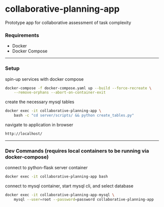 

# collaborative-planning-app

Prototype app for collaborative assessment of task complexity


### Requirements
- Docker
- Docker Compose
<!-- - Python3 -->


<!-- ---


### All Following Commands Expect a Python Virtual Environment

create virtual environment directory for python
```sh
python3 -m venv venv
```
start virtualenv
```sh
source venv/bin/activate
```
deactivate the virtual environment when finished
```sh
deactivate
``` -->


---


### Setup

spin-up services with docker compose
```sh
docker-compose -f docker-compose.yaml up --build --force-recreate \
	--remove-orphans --abort-on-container-exit
```

create the necessary mysql tables
```sh
docker exec -it collaborative-planning-app \
	bash -c "cd server/scripts/ && python create_tables.py"
```

navigate to application in browser
```sh
http://localhost/
```


---


### Dev Commands (requires local containers to be running via docker-compose)

connect to python-flask server container
```sh
docker exec -it collaborative-planning-app bash
```

connect to mysql container, start mysql cli, and select database
```sh
docker exec -it collaborative-planning-app-mysql \
	mysql --user=root --password=password collaborative-planning-app
```

